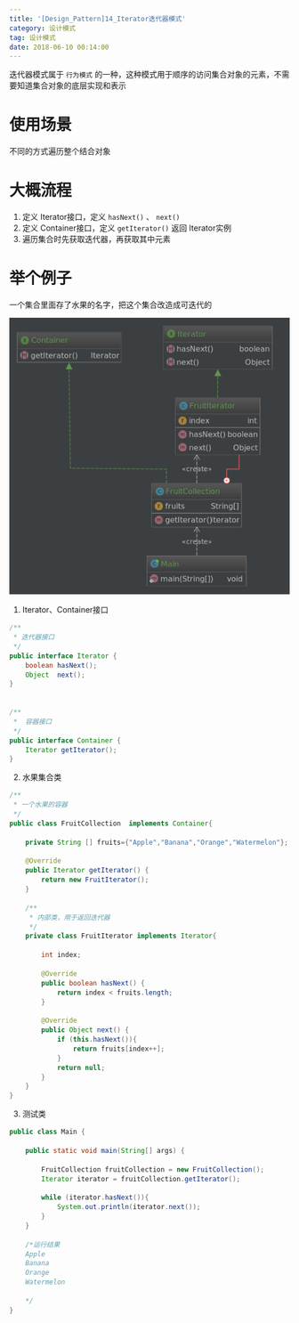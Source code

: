 ```yaml
---
title: '[Design_Pattern]14_Iterator迭代器模式'
category: 设计模式
tag: 设计模式
date: 2018-06-10 00:14:00
---
```


迭代器模式属于 `行为模式` 的一种，这种模式用于顺序的访问集合对象的元素，不需要知道集合对象的底层实现和表示

# 使用场景

不同的方式遍历整个结合对象

# 大概流程

1. 定义 Iterator接口，定义 `hasNext()`  、 `next()`
2. 定义 Container接口，定义 `getIterator()` 返回 Iterator实例
3. 遍历集合时先获取迭代器，再获取其中元素

# 举个例子

一个集合里面存了水果的名字，把这个集合改造成可迭代的

![图片](/images/dp14_iterator_00.png)


1. Iterator、Container接口
```java
/**
 * 迭代器接口
 */
public interface Iterator {
    boolean hasNext();
    Object  next();
}


/**
 *  容器接口
 */
public interface Container {
    Iterator getIterator();
}

```
2. 水果集合类
```java
/**
 * 一个水果的容器
 */
public class FruitCollection  implements Container{

    private String [] fruits={"Apple","Banana","Orange","Watermelon"};

    @Override
    public Iterator getIterator() {
        return new FruitIterator();
    }

    /**
     * 内部类，用于返回迭代器
     */
    private class FruitIterator implements Iterator{

        int index;

        @Override
        public boolean hasNext() {
            return index < fruits.length;
        }

        @Override
        public Object next() {
            if (this.hasNext()){
                return fruits[index++];
            }
            return null;
        }
    }
}

```
3. 测试类
```java
public class Main {

    public static void main(String[] args) {

        FruitCollection fruitCollection = new FruitCollection();
        Iterator iterator = fruitCollection.getIterator();

        while (iterator.hasNext()){
            System.out.println(iterator.next());
        }
    }

    /*运行结果
    Apple
    Banana
    Orange
    Watermelon

    */
}

```